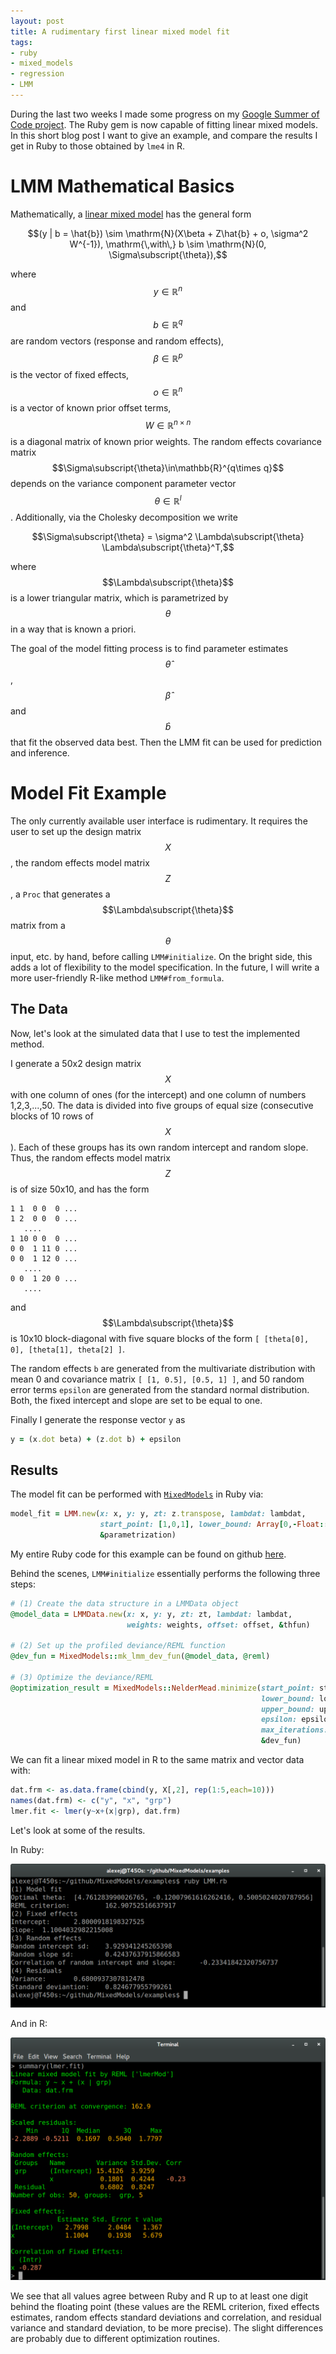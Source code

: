 ```yaml
---
layout: post
title: A rudimentary first linear mixed model fit
tags:
- ruby
- mixed_models
- regression
- LMM
---
```


During the last two weeks I made some progress on my [Google Summer of Code project](https://github.com/agisga/MixedModels).
The Ruby gem is now capable of fitting linear mixed models. In this short blog post I want to give an example, and compare the results I get in Ruby to those obtained by `lme4` in R.

# LMM Mathematical Basics

Mathematically, a [linear mixed model](http://cran.r-project.org/web/packages/lme4/vignettes/lmer.pdf) has the general form

$$(y | b = \hat{b}) \sim \mathrm{N}(X\beta + Z\hat{b} + o, \sigma^2 W^{-1}), \mathrm{\,with\,} b \sim \mathrm{N}(0, \Sigma\subscript{\theta}),$$

where $$y\in\mathbb{R}^n$$ and $$b\in\mathbb{R}^q$$ are random vectors (response and random effects), $$\beta\in\mathbb{R}^p$$ is the vector of fixed effects, $$o\in\mathbb{R}^n$$ is a vector of known prior offset terms, $$W\in\mathbb{R}^{n\times n}$$ is a diagonal matrix of known prior weights. The random effects covariance matrix $$\Sigma\subscript{\theta}\in\mathbb{R}^{q\times q}$$ depends on the variance component parameter vector $$\theta\in\mathbb{R}^l$$.
Additionally, via the Cholesky decomposition we write 

$$\Sigma\subscript{\theta} = \sigma^2 \Lambda\subscript{\theta} \Lambda\subscript{\theta}^T,$$

where $$\Lambda\subscript{\theta}$$ is a lower triangular matrix, which is parametrized by $$\theta$$ in a way that is known a priori. 

The goal of the model fitting process is to find parameter estimates $$\hat{\theta}$$, $$\hat{\beta}$$ and $$\hat{b}$$ that fit the observed data best. Then the LMM fit can be used for prediction and inference.

# Model Fit Example

The only currently available user interface is rudimentary. It requires the user to set up the design matrix $$X$$, the random effects model matrix $$Z$$, a `Proc` that generates a $$\Lambda\subscript{\theta}$$ matrix from a $$\theta$$ input, etc. by hand, before calling `LMM#initialize`. On the bright side, this adds a lot of flexibility to the model specification. In the future, I will write a more user-friendly R-like method `LMM#from_formula`. 

## The Data

Now, let's look at the simulated data that I use to test the implemented method. 

I generate a 50x2 design matrix $$X$$ with one column of ones (for the intercept) and one column of numbers 1,2,3,...,50. The data is divided into five groups of equal size (consecutive blocks of 10 rows of $$X$$). Each of these groups has its own random intercept and random slope. Thus, the random effects model matrix $$Z$$ is of size 50x10, and has the form

```
1 1  0 0  0 ...
1 2  0 0  0 ...
   ....
1 10 0 0  0 ...
0 0  1 11 0 ...
0 0  1 12 0 ...
   ....
0 0  1 20 0 ...
   ....
```

and $$\Lambda\subscript{\theta}$$ is 10x10 block-diagonal with five square blocks of the form `[ [theta[0], 0], [theta[1], theta[2] ]`.

The random effects `b` are generated from the multivariate distribution with mean 0 and covariance matrix `[ [1, 0.5], [0.5, 1] ]`, and 50 random error terms `epsilon` are generated from the standard normal distribution. Both, the fixed intercept and slope are set to be equal to one. 

Finally I generate the response vector `y` as

```ruby
y = (x.dot beta) + (z.dot b) + epsilon
```

## Results

The model fit can be performed with [`MixedModels`](https://github.com/agisga/MixedModels) in Ruby via:

```ruby
model_fit = LMM.new(x: x, y: y, zt: z.transpose, lambdat: lambdat, 
                    start_point: [1,0,1], lower_bound: Array[0,-Float::INFINITY,0],
                    &parametrization) 
```

My entire Ruby code for this example can be found on github [here](https://github.com/agisga/MixedModels/blob/master/examples/LMM.rb).

Behind the scenes, `LMM#initialize` essentially performs the following three steps:

```ruby
# (1) Create the data structure in a LMMData object
@model_data = LMMData.new(x: x, y: y, zt: zt, lambdat: lambdat, 
                          weights: weights, offset: offset, &thfun)

# (2) Set up the profiled deviance/REML function
@dev_fun = MixedModels::mk_lmm_dev_fun(@model_data, @reml)

# (3) Optimize the deviance/REML
@optimization_result = MixedModels::NelderMead.minimize(start_point: start_point, 
                                                        lower_bound: lower_bound, 
                                                        upper_bound: upper_bound,
                                                        epsilon: epsilon, 
                                                        max_iterations: max_iterations,
                                                        &dev_fun)
```

We can fit a linear mixed model in R to the same matrix and vector data with:

```R
dat.frm <- as.data.frame(cbind(y, X[,2], rep(1:5,each=10)))
names(dat.frm) <- c("y", "x", "grp")
lmer.fit <- lmer(y~x+(x|grp), dat.frm)
```

Let's look at some of the results.

In Ruby:

![Rudimentary-LMM-fit-Ruby PNG](/images/rudimentary-lmm-fit-ruby.png?raw=true "rudimentary-lmm-fit-ruby.png")

And in R:

![Rudimentary-LMM-fit-R PNG](/images/rudimentary-lmm-fit-R.png?raw=true "rudimentary-lmm-fit-R.png")

We see that all values agree between Ruby and R up to at least one digit behind the floating point (these values are the REML criterion, fixed effects estimates, random effects standard deviations and correlation, and residual variance and standard deviation, to be more precise). The slight differences are probably due to different optimization routines.
